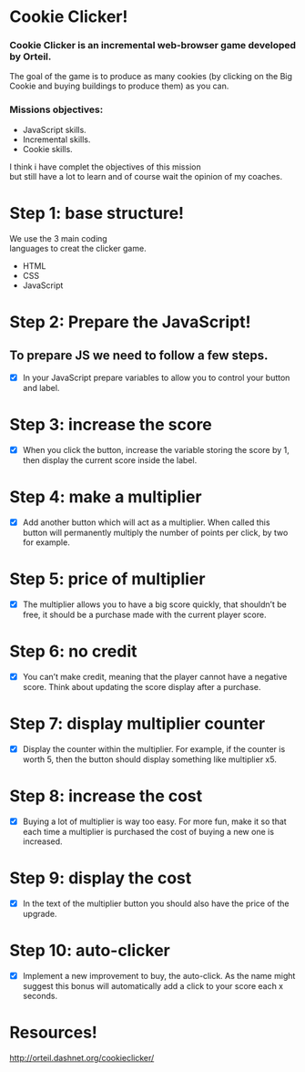 # Cookie Clicker!

 ###  Cookie Clicker is an incremental web-browser game developed by Orteil. 
 The goal of the game is to produce as many cookies 
 (by clicking on the Big Cookie
  and buying buildings to produce them) as you can.


###  Missions objectives:
*   JavaScript skills.
*   Incremental skills.
*  Cookie skills.

<p> I think i have complet the objectives of this mission <br>
but still have a lot to learn and of course  wait the opinion of my coaches. 

# Step 1: base structure!
We use the 3 main coding <br> 
languages to creat the clicker game.

* HTML
* CSS 
* JavaScript

# Step 2: Prepare the JavaScript!

## To prepare JS we need to follow a few steps. 
 - [x] In your JavaScript prepare variables to 
 allow you to control your button and label.

  # Step 3: increase the score

 -[x] When you click the button, increase the variable storing the score by 1, then display the current score inside the label.

# Step 4: make a multiplier
 -[x] Add another button which will act as a multiplier. When called this button will permanently multiply the number of points per click, by two for example.

# Step 5: price of multiplier
-[x] The multiplier allows you to have a big score quickly, that shouldn’t be free, it should be a purchase made with the current player score.

# Step 6: no credit
-[x] You can’t make credit, meaning that the player cannot have a negative score. Think about updating the score display after a purchase.

# Step 7: display multiplier counter
-[x] Display the counter within the multiplier. For example, if the counter is worth 5, then the button should display something like multiplier x5.

# Step 8: increase the cost
-[x] Buying a lot of multiplier is way too easy. For more fun, make it so that each time a multiplier is purchased the cost of buying a new one is increased.

# Step 9: display the cost
-[x] In the text of the multiplier button you should also have the price of the upgrade.

# Step 10: auto-clicker
-[X] Implement a new improvement to buy, the auto-click. As the name might suggest this bonus will automatically add a click to your score each x seconds.

# Resources!

http://orteil.dashnet.org/cookieclicker/
